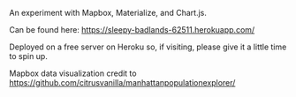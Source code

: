 An experiment with Mapbox, Materialize, and Chart.js. 

Can be found here:
https://sleepy-badlands-62511.herokuapp.com/

Deployed on a free server on Heroku so, if visiting, please give it a little time to spin up. 

Mapbox data visualization credit to https://github.com/citrusvanilla/manhattanpopulationexplorer/
